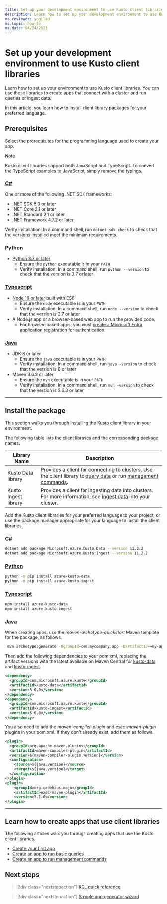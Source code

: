 ```yaml
---
title: Set up your development environment to use Kusto client libraries
description: Learn how to set up your development environment to use Kusto client libraries.
ms.reviewer: yogilad
ms.topic: how-to
ms.date: 04/24/2023
---
```

# Set up your development environment to use Kusto client libraries

Learn how to set up your environment to use Kusto client libraries. You can use these libraries to create apps that connect with a cluster and run queries or ingest data.

In this article, you learn how to install client library packages for your preferred language.

## Prerequisites

Select the prerequisites for the programming language used to create your app.

> [!NOTE]
> Kusto client libraries support both JavaScript and TypeScript. To convert the TypeScript examples to JavaScript, simply remove the typings.

### [C\#](#tab/csharp)

One or more of the following .NET SDK frameworks:

- .NET SDK 5.0 or later
- .NET Core 2.1 or later
- .NET Standard 2.1 or later
- .NET Framework 4.7.2 or later

Verify installation: In a command shell, run `dotnet sdk check` to check that the versions installed meet the minimum requirements.

### [Python](#tab/python)

- [Python 3.7 or later](https://www.python.org/downloads/)
    - Ensure the `python` executable is in your `PATH`
    - Verify installation: In a command shell, run `python --version` to check that the version is 3.7 or later

### [Typescript](#tab/typescript)

- [Node 16 or later](https://nodejs.org/en/download/) built with ES6
    - Ensure the `node` executable is in your `PATH`
    - Verify installation: In a command shell, run `node --version` to check that the version is 3.7 or later
- A Node.js app or a browser-based web app to run the provided code.
  - For browser-based apps, you must [create a Microsoft Entra application registration](../../../provision-azure-ad-app.md) for authentication.

<!-- ### [Go](#tab/go) -->

### [Java](#tab/java)

- JDK 8 or later
    - Ensure the `java` executable is in your `PATH`
    - Verify installation: In a command shell, run `java -version` to check that the version is 8 or later
- Maven 3.6.3 or later
    - Ensure the `mvn` executable is in your `PATH`
    - Verify installation: In a command shell, run `mvn -version` to check that the version is 3.6.3 or later
---

## Install the package

This section walks you through installing the Kusto client library in your environment.

The following table lists the client libraries and the corresponding package names.

| Library Name | Description |
|--|--|
| Kusto Data library | Provides a client for connecting to clusters. Use the client library to [query data](../../query/index.md) or run [management commands](../../management/index.md). |
| Kusto Ingest library | Provides a client for ingesting data into clusters. For more information, see [ingest data](../../../ingest-data-overview.md) into your cluster. |

Add the Kusto client libraries for your preferred language to your project, or use the package manager appropriate for your language to install the client libraries.

### [C\#](#tab/csharp)

```bash
dotnet add package Microsoft.Azure.Kusto.Data --version 11.2.2
dotnet add package Microsoft.Azure.Kusto.Ingest --version 11.2.2
```

### [Python](#tab/python)

```bash
python -m pip install azure-kusto-data
python -m pip install azure-kusto-ingest
```

### [Typescript](#tab/typescript)

```bash
npm install azure-kusto-data
npm install azure-kusto-ingest
```

<!-- ### [Go](#tab/go) -->

### [Java](#tab/java)

When creating apps, use the *maven-archetype-quickstart* Maven template for the package, as follows.

```bash
 mvn archetype:generate -DgroupId=com.mycompany.app -DartifactId==my-app -DarchetypeArtifactId=maven-archetype-quickstart -DarchetypeVersion=1.4 -DinteractiveMode=false
```

Then add the following dependencies to your pom.xml, replacing the artifact versions with the latest available on Maven Central for [kusto-data](https://central.sonatype.com/search?q=kusto-data) and [kusto-ingest](https://central.sonatype.com/search?q=kusto-ingest).

```xml
<dependency>
  <groupId>com.microsoft.azure.kusto</groupId>
  <artifactId>kusto-data</artifactId>
  <version>5.0.0</version>
</dependency>
<dependency>
  <groupId>com.microsoft.azure.kusto</groupId>
  <artifactId>kusto-ingest</artifactId>
  <version>5.0.0</version>
</dependency>
```

You also need to add the *maven-compiler-plugin* and *exec-maven-plugin* plugins in your pom.xml. If they don't already exist, add them as follows.

```xml
<plugin>
  <groupId>org.apache.maven.plugins</groupId>
  <artifactId>maven-compiler-plugin</artifactId>
  <version>${maven-compiler-plugin.version}</version>
  <configuration>
    <source>${java.version}</source>
    <target>${java.version}</target>
  </configuration>
</plugin>
<plugin>
    <groupId>org.codehaus.mojo</groupId>
    <artifactId>exec-maven-plugin</artifactId>
    <version>3.1.0</version>
</plugin>
```

---

## Learn how to create apps that use client libraries

The following articles walk you through creating apps that use the Kusto client libraries.

- [Create your first app](app-hello-kusto.md)
- [Create an app to run basic queries](app-basic-query.md)
- [Create an app to run management commands](app-management-commands.md)

## Next steps

<!-- Advance to the next article to learn how to create... -->
> [!div class="nextstepaction"]
> [KQL quick reference](../../../kql-quick-reference.md)

> [!div class="nextstepaction"]
> [Sample app generator wizard](../../../sample-app-generator-wizard.md)
